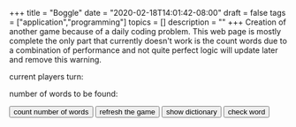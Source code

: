 +++
title = "Boggle"
date = "2020-02-18T14:01:42-08:00"
draft = false
tags = ["application","programming"]
topics = []
description = ""
+++
Creation of another game because of a daily coding problem.
This web page is mostly complete the only part that currently doesn't work is the count words due to 
a combination of performance and not quite perfect logic will update later and remove this warning.

<!--more--> 

<div id="application">
	<p>current players turn: <span id="player"></span></p>
	<p>number of words to be found: <span id="number_of_words"></span></p>
	<canvas id="gameBoard" width="700px" height="600px"></canvas>
	<button id="countWords">count number of words</button>
	<button id="updateGameData">refresh the game</button>
	<button id="showDictionary">show dictionary</button>
	<button id="checkWord">check word</button>
	<script src="js/boggle.js"></script>
</div>